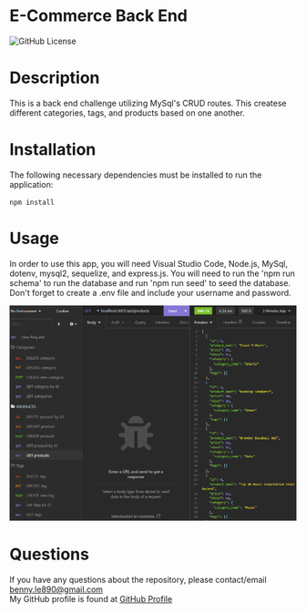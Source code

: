 # E-Commerce Back End

  ![GitHub License](https://img.shields.io/badge/license-MIT-blue.svg)

  # Description
This is a back end challenge utilizing MySql's CRUD routes. This createse different categories, tags, and products based on one another. 

  # Installation
  The following necessary dependencies must be installed to run the application:

    npm install 
    
  # Usage
  In order to use this app, you will need Visual Studio Code, Node.js, MySql, dotenv, mysql2, sequelize, and express.js. 
  You will need to run the 'npm run schema' to run the database and run 'npm run seed' to seed the database. Don't forget to create a .env file and include your username and password. 

![BackEndPhoto](./images/BackEndChallenge.png)

  # Questions
  If you have any questions about the repository, please contact/email benny.le890@gmail.com <br />
  My GitHub profile is found at [GitHub Profile](https//GitHub.com/bennyle890)
